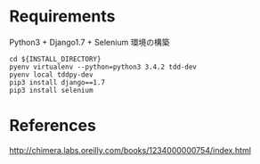 # Requirements
Python3 + Django1.7 + Selenium 環境の構築
```
cd ${INSTALL_DIRECTORY}
pyenv virtualenv --python=python3 3.4.2 tdd-dev
pyenv local tddpy-dev
pip3 install django==1.7
pip3 install selenium
```

# References
http://chimera.labs.oreilly.com/books/1234000000754/index.html
